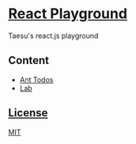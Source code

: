 # [React Playground](https://github.com/qvil/react-playground)

Taesu's react.js playground

## Content

- [Ant Todos](ant-todos/README.md)
- [Lab](lab/README.md)

## [License](<(https://github.com/qvil/react-playground/blob/master/LICENSE)>)

[MIT](https://github.com/qvil/react-playground/blob/master/LICENSE)
